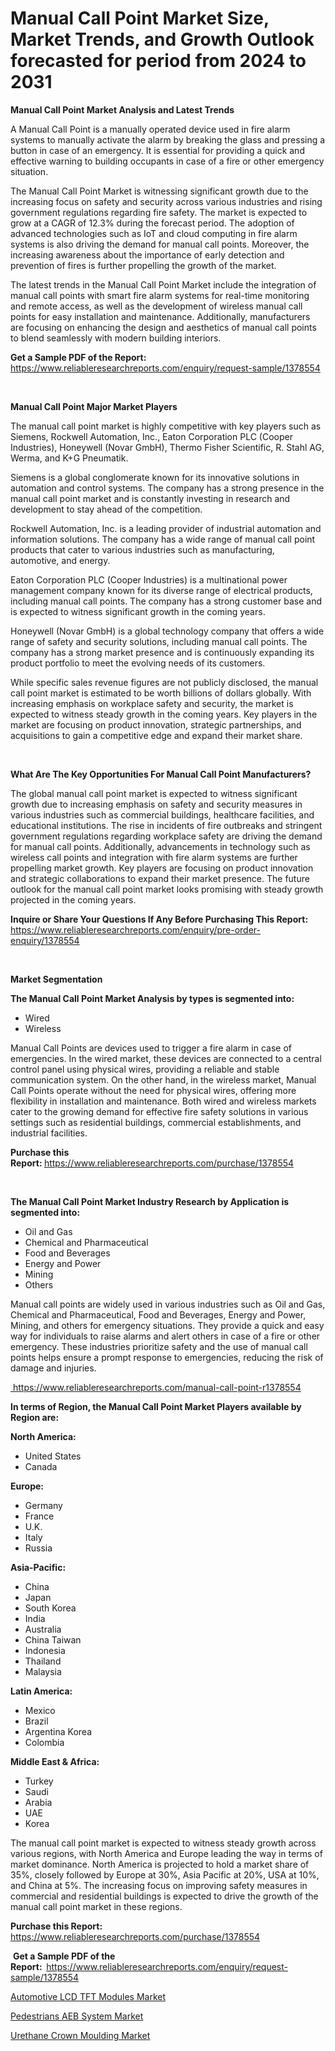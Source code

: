 <p><h1>Manual Call Point Market Size, Market Trends, and Growth Outlook forecasted for period from 2024 to 2031</h1></p><p><strong>Manual Call Point Market Analysis and Latest Trends</strong></p>
<p><p>A Manual Call Point is a manually operated device used in fire alarm systems to manually activate the alarm by breaking the glass and pressing a button in case of an emergency. It is essential for providing a quick and effective warning to building occupants in case of a fire or other emergency situation.</p><p>The Manual Call Point Market is witnessing significant growth due to the increasing focus on safety and security across various industries and rising government regulations regarding fire safety. The market is expected to grow at a CAGR of 12.3% during the forecast period. The adoption of advanced technologies such as IoT and cloud computing in fire alarm systems is also driving the demand for manual call points. Moreover, the increasing awareness about the importance of early detection and prevention of fires is further propelling the growth of the market.</p><p>The latest trends in the Manual Call Point Market include the integration of manual call points with smart fire alarm systems for real-time monitoring and remote access, as well as the development of wireless manual call points for easy installation and maintenance. Additionally, manufacturers are focusing on enhancing the design and aesthetics of manual call points to blend seamlessly with modern building interiors.</p></p>
<p><strong>Get a Sample PDF of the Report:&nbsp;</strong> <a href="https://www.reliableresearchreports.com/enquiry/request-sample/1378554">https://www.reliableresearchreports.com/enquiry/request-sample/1378554</a></p>
<p>&nbsp;</p>
<p><strong>Manual Call Point Major Market Players</strong></p>
<p><p>The manual call point market is highly competitive with key players such as Siemens, Rockwell Automation, Inc., Eaton Corporation PLC (Cooper Industries), Honeywell (Novar GmbH), Thermo Fisher Scientific, R. Stahl AG, Werma, and K+G Pneumatik. </p><p>Siemens is a global conglomerate known for its innovative solutions in automation and control systems. The company has a strong presence in the manual call point market and is constantly investing in research and development to stay ahead of the competition.</p><p>Rockwell Automation, Inc. is a leading provider of industrial automation and information solutions. The company has a wide range of manual call point products that cater to various industries such as manufacturing, automotive, and energy.</p><p>Eaton Corporation PLC (Cooper Industries) is a multinational power management company known for its diverse range of electrical products, including manual call points. The company has a strong customer base and is expected to witness significant growth in the coming years.</p><p>Honeywell (Novar GmbH) is a global technology company that offers a wide range of safety and security solutions, including manual call points. The company has a strong market presence and is continuously expanding its product portfolio to meet the evolving needs of its customers.</p><p>While specific sales revenue figures are not publicly disclosed, the manual call point market is estimated to be worth billions of dollars globally. With increasing emphasis on workplace safety and security, the market is expected to witness steady growth in the coming years. Key players in the market are focusing on product innovation, strategic partnerships, and acquisitions to gain a competitive edge and expand their market share.</p></p>
<p>&nbsp;</p>
<p><strong>What Are The Key Opportunities For Manual Call Point Manufacturers?</strong></p>
<p><p>The global manual call point market is expected to witness significant growth due to increasing emphasis on safety and security measures in various industries such as commercial buildings, healthcare facilities, and educational institutions. The rise in incidents of fire outbreaks and stringent government regulations regarding workplace safety are driving the demand for manual call points. Additionally, advancements in technology such as wireless call points and integration with fire alarm systems are further propelling market growth. Key players are focusing on product innovation and strategic collaborations to expand their market presence. The future outlook for the manual call point market looks promising with steady growth projected in the coming years.</p></p>
<p><strong>Inquire or Share Your Questions If Any Before Purchasing This Report:</strong> <a href="https://www.reliableresearchreports.com/enquiry/pre-order-enquiry/1378554">https://www.reliableresearchreports.com/enquiry/pre-order-enquiry/1378554</a></p>
<p>&nbsp;</p>
<p><strong>Market Segmentation</strong></p>
<p><strong>The Manual Call Point Market Analysis by types is segmented into:</strong></p>
<p><ul><li>Wired</li><li>Wireless</li></ul></p>
<p><p>Manual Call Points are devices used to trigger a fire alarm in case of emergencies. In the wired market, these devices are connected to a central control panel using physical wires, providing a reliable and stable communication system. On the other hand, in the wireless market, Manual Call Points operate without the need for physical wires, offering more flexibility in installation and maintenance. Both wired and wireless markets cater to the growing demand for effective fire safety solutions in various settings such as residential buildings, commercial establishments, and industrial facilities.</p></p>
<p><strong>Purchase this Report:&nbsp;</strong><a href="https://www.reliableresearchreports.com/purchase/1378554">https://www.reliableresearchreports.com/purchase/1378554</a></p>
<p>&nbsp;</p>
<p><strong>The Manual Call Point Market Industry Research by Application is segmented into:</strong></p>
<p><ul><li>Oil and Gas</li><li>Chemical and Pharmaceutical</li><li>Food and Beverages</li><li>Energy and Power</li><li>Mining</li><li>Others</li></ul></p>
<p><p>Manual call points are widely used in various industries such as Oil and Gas, Chemical and Pharmaceutical, Food and Beverages, Energy and Power, Mining, and others for emergency situations. They provide a quick and easy way for individuals to raise alarms and alert others in case of a fire or other emergency. These industries prioritize safety and the use of manual call points helps ensure a prompt response to emergencies, reducing the risk of damage and injuries.</p></p>
<p><a href="https://www.reliableresearchreports.com/manual-call-point-r1378554">&nbsp;https://www.reliableresearchreports.com/manual-call-point-r1378554</a></p>
<p><strong>In terms of Region, the Manual Call Point Market Players available by Region are:</strong></p>
<p>
    <p> <strong> North America: </strong>
        <ul>
            <li>United States</li>
            <li>Canada</li>
        </ul>
        </p> 
    <p> <strong> Europe: </strong>
        <ul>
            <li>Germany</li>
            <li>France</li>
            <li>U.K.</li>
            <li>Italy</li>
            <li>Russia</li>
        </ul>
        </p> 
    <p> <strong> Asia-Pacific: </strong>
        <ul>
            <li>China</li>
            <li>Japan</li>
            <li>South Korea</li>
            <li>India</li>
            <li>Australia</li>
            <li>China Taiwan</li>
            <li>Indonesia</li>
            <li>Thailand</li>
            <li>Malaysia</li>
        </ul>
        </p> 
    <p> <strong> Latin America: </strong>
        <ul>
            <li>Mexico</li>
            <li>Brazil</li>
            <li>Argentina Korea</li>
            <li>Colombia</li>
        </ul>
        </p> 
    <p> <strong> Middle East & Africa: </strong>
        <ul>
            <li>Turkey</li>
            <li>Saudi</li>
            <li>Arabia</li>
            <li>UAE</li>
            <li>Korea</li>
        </ul>
    </p>
    </p>
<p><p>The manual call point market is expected to witness steady growth across various regions, with North America and Europe leading the way in terms of market dominance. North America is projected to hold a market share of 35%, closely followed by Europe at 30%, Asia Pacific at 20%, USA at 10%, and China at 5%. The increasing focus on improving safety measures in commercial and residential buildings is expected to drive the growth of the manual call point market in these regions.</p></p>
<p><strong>Purchase this Report: </strong><a href="https://www.reliableresearchreports.com/purchase/1378554">https://www.reliableresearchreports.com/purchase/1378554</a></p>
<p>&nbsp;<strong>Get a Sample PDF of the Report:&nbsp;&nbsp;</strong><a href="https://www.reliableresearchreports.com/enquiry/request-sample/1378554">https://www.reliableresearchreports.com/enquiry/request-sample/1378554</a></p>
<p><strong></strong></p>
<p><p><a href="https://www.linkedin.com/pulse/automotive-lcd-tft-modules-market-size-share-amp-trends-teahe?trackingId=u3EOV0w2wFVFsAsTHwPNOg%3D%3D">Automotive LCD TFT Modules Market</a></p><p><a href="https://www.linkedin.com/pulse/pedestrians-aeb-system-market-size-share-amp-trends-analysis-3duue?trackingId=JqhfmEGuYNp5kNJptE2J2w%3D%3D">Pedestrians AEB System Market</a></p><p><a href="https://www.linkedin.com/pulse/urethane-crown-moulding-market-size-growth-segmentation-mcyte?trackingId=BIugjP4wiIXaP75c53OrHQ%3D%3D">Urethane Crown Moulding Market</a></p></p>